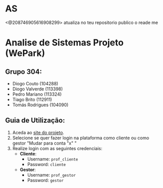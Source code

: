 # AS

<@208746905616908299> 
atualiza no teu repositorio publico o reade me

# Analise de Sistemas Projeto (WePark)

## Grupo 304:
- Diogo Couto (104288)
- Diogo Valverde (113398)
- Pedro Mariano (113324)
- Tiago Brito (112911)
- Tomás Rodrigues (104090)   

## Guia de Utilização:
1. Aceda ao [site do projeto](https://diogotcouto.github.io/).
3. Selecione se quer fazer login na plataforma como cliente ou como gestor "Mudar para conta "x" "
2. Realize login com as seguintes credenciais:
   - **Cliente**:
     - Username: `prof_cliente`
     - Password: `cliente`
   - **Gestor**:
     - Username: `prof_gestor`
     - Password: `gestor`